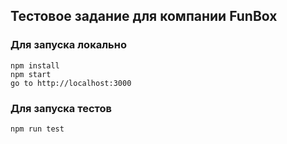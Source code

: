 ## Тестовое задание для компании FunBox

### Для запуска локально
```
npm install
npm start
go to http://localhost:3000
```

### Для запуска тестов
```
npm run test
```
